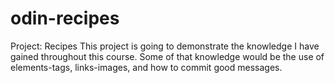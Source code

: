 # odin-recipes
Project: Recipes
    This project is going to demonstrate the knowledge I have gained throughout this course. Some of that knowledge would be the use of elements-tags, links-images, and how to commit good messages.